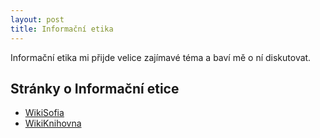 ```yaml
---
layout: post
title: Informační etika
---
```

Informační etika mi přijde velice zajímavé téma a baví mě o ní diskutovat.

## Stránky o Informační etice

* [WikiSofia](https://wikisofia.cz/index.php/Informační_etika)
* [WikiKnihovna](http://wiki.knihovna.cz/index.php/Informační_etika)
